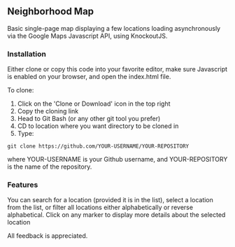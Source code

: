 ## Neighborhood Map

Basic single-page map displaying a few locations loading asynchronously 
via the Google Maps Javascript API, using KnockoutJS.

### Installation

 Either clone or copy this code into your favorite editor, make sure Javascript
 is enabled on your browser, and open the index.html file.
 
 To clone:
 
 1. Click on the 'Clone or Download' icon in the top right
 2. Copy the cloning link
 3. Head to Git Bash (or any other git tool you prefer)
 4. CD to location where you want directory to be cloned in
 5. Type:
 
 ```
 git clone https://github.com/YOUR-USERNAME/YOUR-REPOSITORY
 ```
 
 where YOUR-USERNAME is your Github username, and YOUR-REPOSITORY is the name of
 the repository.

### Features

 You can search for a location (provided it is in the list), select a location
 from the list, or filter all locations either alphabetically or
 reverse alphabetical. Click on any marker to display more details about
 the selected location

 All feedback is appreciated.